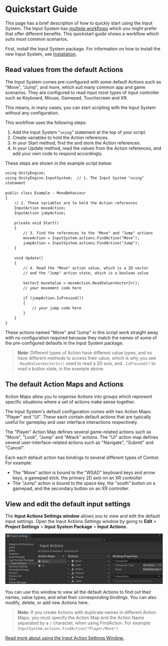 
# Quickstart Guide

This page has a brief description of how to quickly start using the Input System. The Input System has [multiple workflows](Workflows.md) which you might prefer that offer different benefits. This quickstart guide shows a workflow which suits most common scenarios.

First, install the Input System package. For information on how to install the new Input System, see [Installation](Installation).

## Read values from the default Actions

The Input System comes pre-configured with some default Actions such as "Move", "Jump", and more, which suit many common app and game scenarios. They are configured to read input most types of input controller such as Keyboard, Mouse, Gamepad, Touchscreen and XR.

This means, in many cases, you can start scripting with the Input System without any configuration.

This workflow uses the following steps:

1. Add the Input System "`using`" statement at the top of your script.
2. Create variables to hold the Action references.
3. In your Start method, find the and store the Action references.
4. In your Update method, read the values from the Action references, and add your own code to respond accordingly.

These steps are shown in the example script below:

```CSharp
using UnityEngine;
using UnityEngine.InputSystem;  // 1. The Input System "using" statement

public class Example : MonoBehaviour
{
    // 2. These variables are to hold the Action references
    InputAction moveAction;
    InputAction jumpAction;

    private void Start()
    {
        // 3. Find the references to the "Move" and "Jump" actions
        moveAction = InputSystem.actions.FindAction("Move");
        jumpAction = InputSystem.actions.FindAction("Jump");
    }

    void Update()
    {
        // 4. Read the "Move" action value, which is a 2D vector
        // and the "Jump" action state, which is a boolean value

        Vector2 moveValue = moveAction.ReadValue<Vector2>();
        // your movement code here

        if (jumpAction.IsPressed())
        {
            // your jump code here
        }
    }
}
```

These actions named "Move" and "Jump" in this script work straight away with no configuration required because they match the names of some of the pre-configured defaults in the Input System package.

> **Note**: Different types of Action have different value types, and so have different methods to access their value, which is why you see `.ReadValue<Vector2>()` used to read a 2D axis, and `.IsPressed()` to read a button state, in the example above.

## The default Action Maps and Actions

Action Maps allow you to organise Actions into groups which represent specific situations where a set of actions make sense together.

The Input System's default configuration comes with two Action Maps: "Player" and "UI". These each contain default actions that are typically useful for gameplay and user interface interactions respectively.

The "Player" Action Map defines several game-related actions such as "Move", "Look", "Jump" and "Attack" actions. The "UI" action map defines several user-interface-related actions such as "Navigate", "Submit" and "Cancel".

 Each each default action has bindings to several different types of Control. For example:

- The "Move" action is bound to the "WSAD" keyboard keys and arrow keys, a gamepad stick, the primary 2D axis on an XR controller
- The "Jump" action is bound to the space key, the "south" button on a gamepad, and the secondary button on an XR controller.

## View and edit the default input settings

The **Input Actions Settings window** allows you to view and edit the default input settings. Open the  Input Actions Settings window by going to **Edit** > **Project Settings** > **Input System Package** > **Input Actions**.

![The Input Actions Settings window](Images/ProjectSettingsInputActionsSimpleShot.png)

You can use this window to view all the default Actions to find out their names, value types, and what their corresponding bindings. You can also modify, delete, or add new Actions here.

> **Note:** If you create Actions with duplicate names in different Action Maps, you must specify the Action Map and the Action Name separated by a `/` character, when using FindAction. For example: `InputSystem.actions.FindAction("Player/Move")`

[Read more about using the Input Action Settings Window.](ActionsEditor.md)

